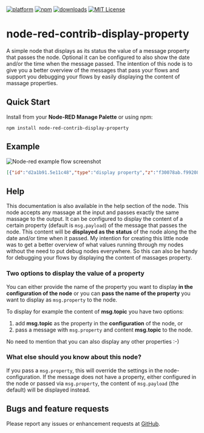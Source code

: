 
[![platform](https://img.shields.io/badge/platform-Node--RED-red)](https://nodered.org)
[![npm](https://img.shields.io/npm/v/node-red-contrib-display-property.svg)](https://www.npmjs.com/package/node-red-contrib-display-property)
[![downloads](https://img.shields.io/npm/dt/node-red-contrib-display-property.svg)](https://www.npmjs.com/package/node-red-contrib-display-property)
[![MIT License](https://img.shields.io/badge/license-MIT-blue.svg)](https://github.com/vivereSmartGroup/node-red-contrib-display-property/master/LICENSE)

# node-red-contrib-display-property

A simple node that displays as its status the value of a message property that passes the node.
Optional it can be configured to also show the date and/or the time when the message passed.
The intention of this node is to give you a better overview of the messages that pass your flows and support you debugging your flows by easily displaying the content of massage properties.

## Quick Start

Install from your <b>Node-RED Manage Palette</b> or using npm:

```shell
npm install node-red-contrib-display-property
```

## Example

![Node-red example flow screenshot](https://user-images.githubusercontent.com/80790340/114729085-f42ca880-9d3f-11eb-9779-6af19e969131.png)

```json
[{"id":"d2a1b91.5e11c48","type":"display property","z":"f30078ab.f99208","name":"","property":"","x":500,"y":380,"wires":[[]]},{"id":"72e1bfe.11b244","type":"inject","z":"f30078ab.f99208","name":"","props":[{"p":"payload"},{"p":"topic","vt":"str"}],"repeat":"","crontab":"","once":false,"onceDelay":0.1,"topic":"","payload":"This is my payload","payloadType":"str","x":290,"y":380,"wires":[["d2a1b91.5e11c48"]]}]
```

## Help

This documentation is also available in the help section of the node.
This node accepts any massage at the input and passes exactly the same massage to the output.
It can be configured to display the content of a certain property (default is <code>msg.payload</code>) of the message that passes the node. This content will be <b>displayed as the status</b> of the node along the the date and/or time when it passed.
My intention for creating this little node was to get a better overview of what values running through my nodes without the need to put debug nodes everywhere. So this can also be handy for debugging your flows by displaying the content of massages property.

### Two options to display the value of a property

You can either provide the name of the property you want to display <b>in the configuration of the node</b> or you can <b>pass the name of the property</b> you want to display as <code>msg.property</code> to the node.

To display for example the content of <b>msg.topic</b> you have two options:

1. add <b>msg.topic</b> as the property in the <b>configuration</b> of the node, or
2. pass a message with <code>msg.property</code> and content <b>msg.topic</b> to the node.

No need to mention that you can also display any other properties :-)

### What else should you know about this node?

If you pass a <code>msg.property</code>, this will override the settings in the node-configuration.
If the message does not have a property, either configured in the node or passed via <code>msg.property</code>, the content of <code>msg.payload</code> (the default) will be displayed instead.

## Bugs and feature requests

Please report any issues or enhancement requests at <a href="https://github.com/PeterAustria/node-red-contrib-display-property/issues">GitHub</a>.
